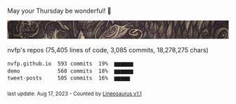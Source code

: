 May your Thursday be wonderful! 🌸

![banner](https://github.com/nvfp/nvfp/raw/main/assets/banner.jpg)

nvfp's repos (75,405 lines of code, 3,085 commits, 18,278,275 chars)

```txt
nvfp.github.io  593 commits  19%  ▆▆▆▆▆▆
demo            568 commits  18%  ▆▆▆▆▆▆
tweet-posts     505 commits  16%  ▆▆▆▆▆
```

<sub>last update: Aug 17, 2023 - Counted by [Lineosaurus v1.1](https://github.com/Lineosaurus/Lineosaurus)</sub>